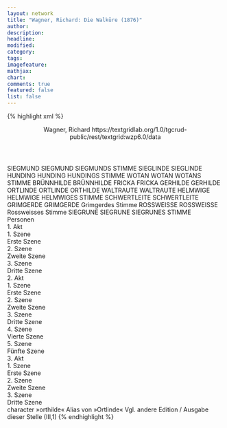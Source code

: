 ```yaml
---
layout: network
title: "Wagner, Richard: Die Walküre (1876)"
author:
description:
headline:
modified:
category:
tags:
imagefeature:
mathjax:
chart:
comments: true
featured: false
list: false
---
```

{% highlight xml %}
<?xml-model href="https://raw.githubusercontent.com/DLiNa/project/master/rules/lina.rnc"?><?xml-model href="https://raw.githubusercontent.com/DLiNa/project/master/rules/lina.sch"?>
<play xmlns="http://lina.digital">
  <header>
    <title>Die Walküre</title>
    <author>Wagner, Richard</author>
    <date when="1853" type="print"/>
  	<date when="1876" type="premiere"/>
  	<source>https://textgridlab.org/1.0/tgcrud-public/rest/textgrid:wzp6.0/data</source>
  </header>
  <personae>
    <character>
      <name>SIEGMUND</name>
      <alias xml:id="siegmund">
        <name>SIEGMUND</name>
      </alias>
    	<alias xml:id="siegmunds_stimme" type="voiceOf">
    		<name>SIEGMUNDS STIMME</name>
    	</alias>
    </character>
    <character>
      <name>SIEGLINDE</name>
      <alias xml:id="sieglinde">
        <name>SIEGLINDE</name>
      </alias>
    </character>
    <character>
      <name>HUNDING</name>
      <alias xml:id="hunding">
        <name>HUNDING</name>
      </alias>
    	<alias xml:id="hundings_stimme" type="voiceOf">
    		<name>HUNDINGS STIMME</name>
    	</alias>
    </character>
    <character>
      <name>WOTAN</name>
      <alias xml:id="wotan">
        <name>WOTAN</name>
      </alias>
    	<alias xml:id="wotans_stimme" type="voiceOf">
    		<name>WOTANS STIMME</name>
    	</alias>
    </character>
    <character>
      <name>BRÜNNHILDE</name>
      <alias xml:id="brünnhilde">
        <name>BRÜNNHILDE</name>
      </alias>
    </character>
    <character>
      <name>FRICKA</name>
      <alias xml:id="fricka">
        <name>FRICKA</name>
      </alias>
    </character>
    <character>
      <name>GERHILDE</name>
      <alias xml:id="gerhilde">
        <name>GERHILDE</name>
      </alias>
    </character>
    <character>
      <name>ORTLINDE</name>
      <alias xml:id="ortlinde">
        <name>ORTLINDE</name>
      </alias>
    	<alias xml:id="orthilde">
    		<name>ORTHILDE</name>
    	</alias>
    </character>
    <character>
      <name>WALTRAUTE</name>
      <alias xml:id="waltraute">
        <name>WALTRAUTE</name>
      </alias>
    </character>
    <character>
      <name>HELMWIGE</name>
      <alias xml:id="helmwige">
        <name>HELMWIGE</name>
      </alias>
    	<alias xml:id="helmwiges_stimme" type="voiceOf">
    		<name>HELMWIGES STIMME</name>
    	</alias>
    </character>
    <character>
      <name>SCHWERTLEITE</name>
      <alias xml:id="schwertleite">
        <name>SCHWERTLEITE</name>
      </alias>
    </character>
    <character>
      <name>GRIMGERDE</name>
      <alias xml:id="grimgerde">
        <name>GRIMGERDE</name>
      </alias>
    	<alias xml:id="grimgerdes_stimme" type="voiceOf">
    		<name>Grimgerdes Stimme</name>
    	</alias>
    </character>
    <character>
      <name>ROSSWEISSE</name>
      <alias xml:id="rossweisse">
        <name>ROSSWEISSE</name>
      </alias>
    	<alias xml:id="rossweisses_stimme">
    		<name>Rossweisses Stimme</name>
    	</alias>
    </character>
    <character>
      <name>SIEGRUNE</name>
      <alias xml:id="siegrune">
        <name>SIEGRUNE</name>
      </alias>
    	<alias xml:id="siegrunes_stimme">
    		<name>SIEGRUNES STIMME</name>
    	</alias>
    </character>
  </personae>
  <text>
    <div>
      <head>Personen</head>
    </div>
    <div>
      <head>1. Akt</head>
      <div>
        <head>1. Szene</head>
        <div>
          <head>Erste Szene</head>
          <sp who="#siegmund">
            <amount n="9" unit="speech_acts"/>
            <amount n="192" unit="words"/>
            <amount n="46" unit="lines"/>
            <amount n="993" unit="chars"/>
          </sp>
          <sp who="#sieglinde">
            <amount n="7" unit="speech_acts"/>
            <amount n="124" unit="words"/>
            <amount n="28" unit="lines"/>
            <amount n="613" unit="chars"/>
          </sp>
        </div>
      </div>
      <div>
        <head>2. Szene</head>
        <div>
          <head>Zweite Szene</head>
          <sp who="#sieglinde">
            <amount n="5" unit="speech_acts"/>
            <amount n="64" unit="words"/>
            <amount n="13" unit="lines"/>
            <amount n="298" unit="chars"/>
          </sp>
          <sp who="#hunding">
            <amount n="7" unit="speech_acts"/>
            <amount n="307" unit="words"/>
            <amount n="64" unit="lines"/>
            <amount n="1457" unit="chars"/>
          </sp>
          <sp who="#siegmund">
            <amount n="5" unit="speech_acts"/>
            <amount n="531" unit="words"/>
            <amount n="118" unit="lines"/>
            <amount n="2649" unit="chars"/>
          </sp>
        </div>
      </div>
      <div>
        <head>3. Szene</head>
        <div>
          <head>Dritte Szene</head>
          <sp who="#siegmund">
            <amount n="15" unit="speech_acts"/>
            <amount n="751" unit="words"/>
            <amount n="187" unit="lines"/>
            <amount n="3814" unit="chars"/>
          </sp>
          <sp who="#sieglinde">
            <amount n="14" unit="speech_acts"/>
            <amount n="680" unit="words"/>
            <amount n="146" unit="lines"/>
            <amount n="3256" unit="chars"/>
          </sp>
        </div>
      </div>
    </div>
    <div>
      <head>2. Akt</head>
      <div>
        <head>1. Szene</head>
        <div>
          <head>Erste Szene</head>
          <sp who="#wotan">
            <amount n="18" unit="speech_acts"/>
            <amount n="314" unit="words"/>
            <amount n="74" unit="lines"/>
            <amount n="1556" unit="chars"/>
          </sp>
          <sp who="#brünnhilde">
            <amount n="3" unit="speech_acts"/>
            <amount n="110" unit="words"/>
            <amount n="36" unit="lines"/>
            <amount n="707" unit="chars"/>
          </sp>
          <sp who="#fricka">
            <amount n="18" unit="speech_acts"/>
            <amount n="726" unit="words"/>
            <amount n="166" unit="lines"/>
            <amount n="3740" unit="chars"/>
          </sp>
        </div>
      </div>
      <div>
        <head>2. Szene</head>
        <div>
          <head>Zweite Szene</head>
          <sp who="#brünnhilde">
            <amount n="11" unit="speech_acts"/>
            <amount n="221" unit="words"/>
            <amount n="49" unit="lines"/>
            <amount n="1090" unit="chars"/>
          </sp>
          <sp who="#wotan">
            <amount n="10" unit="speech_acts"/>
            <amount n="1151" unit="words"/>
            <amount n="273" unit="lines"/>
            <amount n="5855" unit="chars"/>
          </sp>
        </div>
      </div>
      <div>
        <head>3. Szene</head>
        <div>
          <head>Dritte Szene</head>
          <sp who="#siegmund">
            <amount n="4" unit="speech_acts"/>
            <amount n="111" unit="words"/>
            <amount n="29" unit="lines"/>
            <amount n="589" unit="chars"/>
          </sp>
          <sp who="#sieglinde">
            <amount n="3" unit="speech_acts"/>
            <amount n="300" unit="words"/>
            <amount n="79" unit="lines"/>
            <amount n="1574" unit="chars"/>
          </sp>
        </div>
      </div>
      <div>
        <head>4. Szene</head>
        <div>
          <head>Vierte Szene</head>
          <sp who="#brünnhilde">
            <amount n="16" unit="speech_acts"/>
            <amount n="314" unit="words"/>
            <amount n="80" unit="lines"/>
            <amount n="1596" unit="chars"/>
          </sp>
          <sp who="#siegmund">
            <amount n="15" unit="speech_acts"/>
            <amount n="397" unit="words"/>
            <amount n="90" unit="lines"/>
            <amount n="1979" unit="chars"/>
          </sp>
        </div>
      </div>
      <div>
        <head>5. Szene</head>
        <div>
          <head>Fünfte Szene</head>
          <sp who="#siegmund">
            <amount n="2" unit="speech_acts"/>
            <amount n="119" unit="words"/>
            <amount n="28" unit="lines"/>
            <amount n="633" unit="chars"/>
          </sp>
          <sp who="#sieglinde">
            <amount n="3" unit="speech_acts"/>
            <amount n="68" unit="words"/>
            <amount n="18" unit="lines"/>
            <amount n="360" unit="chars"/>
          </sp>
          <sp who="#hundings_stimme">
            <amount n="1" unit="speech_acts"/>
            <amount n="11" unit="words"/>
            <amount n="3" unit="lines"/>
            <amount n="68" unit="chars"/>
          </sp>
          <sp who="#siegmunds_stimme">
            <amount n="1" unit="speech_acts"/>
            <amount n="14" unit="words"/>
            <amount n="3" unit="lines"/>
            <amount n="69" unit="chars"/>
          </sp>
          <sp who="#hunding">
            <amount n="1" unit="speech_acts"/>
            <amount n="9" unit="words"/>
            <amount n="2" unit="lines"/>
            <amount n="52" unit="chars"/>
          </sp>
          <sp who="#brünnhilde">
            <amount n="2" unit="speech_acts"/>
            <amount n="12" unit="words"/>
            <amount n="3" unit="lines"/>
            <amount n="65" unit="chars"/>
          </sp>
          <sp who="#wotan">
            <amount n="2" unit="speech_acts"/>
            <amount n="47" unit="words"/>
            <amount n="12" unit="lines"/>
            <amount n="244" unit="chars"/>
          </sp>
        </div>
      </div>
    </div>
    <div>
      <head>3. Akt</head>
      <div>
        <head>1. Szene</head>
        <div>
          <head>Erste Szene</head>
          <sp who="#gerhilde">
            <amount n="7" unit="speech_acts"/>
            <amount n="50" unit="words"/>
            <amount n="14" unit="lines"/>
            <amount n="268" unit="chars"/>
          </sp>
          <sp who="#helmwiges_stimme">
            <amount n="1" unit="speech_acts"/>
            <amount n="12" unit="words"/>
            <amount n="4" unit="lines"/>
            <amount n="109" unit="chars"/>
          </sp>
          <sp who="#ortlinde">
            <amount n="7" unit="speech_acts"/>
            <amount n="84" unit="words"/>
            <amount n="26" unit="lines"/>
            <amount n="563" unit="chars"/>
          </sp>
          <sp who="#waltraute">
            <amount n="11" unit="speech_acts"/>
            <amount n="88" unit="words"/>
            <amount n="22" unit="lines"/>
            <amount n="426" unit="chars"/>
          </sp>
          <sp who="#helmwige">
            <amount n="6" unit="speech_acts"/>
            <amount n="32" unit="words"/>
            <amount n="9" unit="lines"/>
            <amount n="173" unit="chars"/>
          </sp>
          <sp who="#schwertleite">
            <amount n="5" unit="speech_acts"/>
            <amount n="60" unit="words"/>
            <amount n="15" unit="lines"/>
            <amount n="312" unit="chars"/>
          </sp>
          <sp who="#siegrunes_stimme">
            <amount n="1" unit="speech_acts"/>
            <amount n="8" unit="words"/>
            <amount n="2" unit="lines"/>
            <amount n="40" unit="chars"/>
          </sp>
          <sp who="#schwertleite #waltraute">
            <amount n="1" unit="speech_acts"/>
            <amount n="3" unit="words"/>
            <amount n="2" unit="lines"/>
            <amount n="26" unit="chars"/>
          </sp>
          <sp who="#grimgerde #rossweisse">
            <amount n="1" unit="speech_acts"/>
            <amount n="3" unit="words"/>
            <amount n="2" unit="lines"/>
            <amount n="26" unit="chars"/>
          </sp>
          <sp who="#rossweisses_stimme #grimgerdes_stimme">
            <amount n="1" unit="speech_acts"/>
            <amount n="3" unit="words"/>
            <amount n="2" unit="lines"/>
            <amount n="26" unit="chars"/>
          </sp>
          <sp who="#gerhilde #ortlinde #waltraute #schwertleite #helmwige #siegrune">
            <amount n="3" unit="speech_acts"/>
            <amount n="21" unit="words"/>
            <amount n="8" unit="lines"/>
            <amount n="139" unit="chars"/>
          </sp>
          <sp who="#rossweisse #grimgerde">
            <amount n="1" unit="speech_acts"/>
            <amount n="2" unit="words"/>
            <amount n="1" unit="lines"/>
            <amount n="19" unit="chars"/>
          </sp>
          <sp who="#grimgerde">
            <amount n="4" unit="speech_acts"/>
            <amount n="40" unit="words"/>
            <amount n="11" unit="lines"/>
            <amount n="247" unit="chars"/>
          </sp>
          <sp who="#rossweisse">
            <amount n="3" unit="speech_acts"/>
            <amount n="33" unit="words"/>
            <amount n="8" unit="lines"/>
            <amount n="169" unit="chars"/>
          </sp>
          <sp who="#siegrune">
            <amount n="4" unit="speech_acts"/>
            <amount n="38" unit="words"/>
            <amount n="11" unit="lines"/>
            <amount n="205" unit="chars"/>
          </sp>
        	<sp who="#gerhilde #ortlinde #waltraute #schwertleite #helmwige #siegrune #grimgerde #rossweisse">
            <amount n="3" unit="speech_acts"/>
            <amount n="33" unit="words"/>
            <amount n="9" unit="lines"/>
            <amount n="182" unit="chars"/>
          </sp>
          <sp who="#orthilde">
            <amount n="1" unit="speech_acts"/>
            <amount n="6" unit="words"/>
            <amount n="1" unit="lines"/>
            <amount n="23" unit="chars"/>
          </sp>
          <sp who="#brünnhilde">
            <amount n="15" unit="speech_acts"/>
            <amount n="383" unit="words"/>
            <amount n="93" unit="lines"/>
            <amount n="1985" unit="chars"/>
          </sp>
        	<sp who="#gerhilde #schwertleite #helmwige #siegrune #grimgerde #rossweisse">
            <amount n="1" unit="speech_acts"/>
            <amount n="5" unit="words"/>
            <amount n="2" unit="lines"/>
            <amount n="34" unit="chars"/>
          </sp>
        	<sp who="#gerhilde #schwertleite #helmwige #siegrune #grimgerde #rossweisse">
            <amount n="3" unit="speech_acts"/>
            <amount n="29" unit="words"/>
            <amount n="9" unit="lines"/>
            <amount n="164" unit="chars"/>
          </sp>
          <sp who="#sieglinde">
            <amount n="5" unit="speech_acts"/>
            <amount n="140" unit="words"/>
            <amount n="35" unit="lines"/>
            <amount n="724" unit="chars"/>
          </sp>
          <sp who="#wotans_stimme">
            <amount n="1" unit="speech_acts"/>
            <amount n="3" unit="words"/>
            <amount n="1" unit="lines"/>
            <amount n="17" unit="chars"/>
          </sp>
          <sp who="#ortlinde #waltraute">
            <amount n="1" unit="speech_acts"/>
            <amount n="6" unit="words"/>
            <amount n="2" unit="lines"/>
            <amount n="34" unit="chars"/>
          </sp>
        	<sp who="#gerhilde #ortlinde #waltraute #schwertleite #helmwige #siegrune #grimgerde #rossweisse">
            <amount n="1" unit="speech_acts"/>
            <amount n="5" unit="words"/>
            <amount n="2" unit="lines"/>
            <amount n="31" unit="chars"/>
          </sp>
        	<sp who="#gerhilde #ortlinde #waltraute #schwertleite #helmwige #siegrune #grimgerde #rossweisse">
            <amount n="1" unit="speech_acts"/>
            <amount n="28" unit="words"/>
            <amount n="9" unit="lines"/>
            <amount n="152" unit="chars"/>
          </sp>
        </div>
      </div>
      <div>
        <head>2. Szene</head>
        <div>
          <head>Zweite Szene</head>
          <sp who="#wotan">
            <amount n="7" unit="speech_acts"/>
            <amount n="527" unit="words"/>
            <amount n="126" unit="lines"/>
            <amount n="2754" unit="chars"/>
          </sp>
        	<sp who="#gerhilde #ortlinde #waltraute #schwertleite #helmwige #siegrune #grimgerde #rossweisse">
            <amount n="2" unit="speech_acts"/>
            <amount n="48" unit="words"/>
            <amount n="11" unit="lines"/>
            <amount n="265" unit="chars"/>
          </sp>
          <sp who="#rossweisse">
            <amount n="1" unit="speech_acts"/>
            <amount n="5" unit="words"/>
            <amount n="1" unit="lines"/>
            <amount n="26" unit="chars"/>
          </sp>
        	<sp who="#gerhilde #ortlinde #waltraute #schwertleite #helmwige #siegrune #grimgerde #rossweisse">
            <amount n="1" unit="speech_acts"/>
            <amount n="38" unit="words"/>
            <amount n="8" unit="lines"/>
            <amount n="182" unit="chars"/>
          </sp>
          <sp who="#brünnhilde">
            <amount n="3" unit="speech_acts"/>
            <amount n="23" unit="words"/>
            <amount n="6" unit="lines"/>
            <amount n="116" unit="chars"/>
          </sp>
        	<sp who="#gerhilde #ortlinde #waltraute #schwertleite #helmwige #siegrune #grimgerde #rossweisse">
            <amount n="2" unit="speech_acts"/>
            <amount n="7" unit="words"/>
            <amount n="3" unit="lines"/>
            <amount n="43" unit="chars"/>
          </sp>
        </div>
      </div>
      <div>
        <head>3. Szene</head>
        <div>
          <head>Dritte Szene</head>
          <sp who="#brünnhilde">
            <amount n="14" unit="speech_acts"/>
            <amount n="620" unit="words"/>
            <amount n="151" unit="lines"/>
            <amount n="3278" unit="chars"/>
          </sp>
          <sp who="#wotan">
            <amount n="14" unit="speech_acts"/>
            <amount n="640" unit="words"/>
            <amount n="152" unit="lines"/>
            <amount n="3344" unit="chars"/>
          </sp>
        </div>
      </div>
    </div>
  </text>
	<documentation>
		<change n="1" who="dariokampkaspar" type="adjustSpeaker">
			<path/>
			<orig>character »orthilde«</orig>
			<corr>Alias von »Ortlinde«</corr>
			<comment>Vgl. andere Edition / Ausgabe dieser Stelle (III,1)</comment>
		</change>
	</documentation>
</play>
{% endhighlight %}